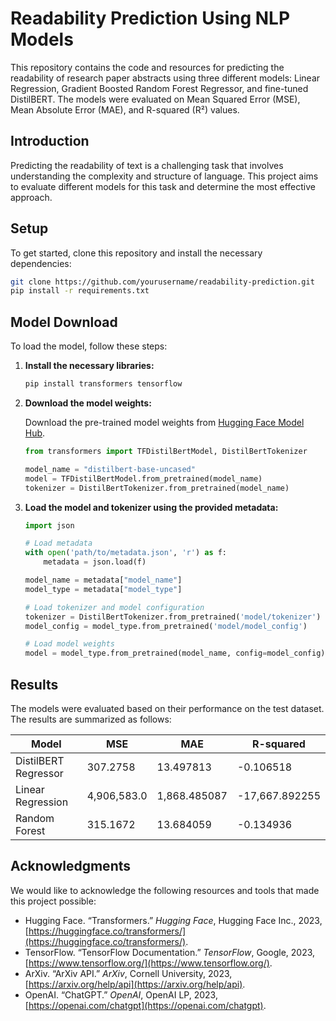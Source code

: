 # Readability Prediction Using NLP Models

This repository contains the code and resources for predicting the readability of research paper abstracts using three different models: Linear Regression, Gradient Boosted Random Forest Regressor, and fine-tuned DistilBERT. The models were evaluated on Mean Squared Error (MSE), Mean Absolute Error (MAE), and R-squared (R²) values.

## Introduction

Predicting the readability of text is a challenging task that involves understanding the complexity and structure of language. This project aims to evaluate different models for this task and determine the most effective approach.

## Setup

To get started, clone this repository and install the necessary dependencies:

```bash
git clone https://github.com/yourusername/readability-prediction.git
pip install -r requirements.txt
```

## Model Download

To load the model, follow these steps:

1. **Install the necessary libraries:**

    ```bash
    pip install transformers tensorflow
    ```

2. **Download the model weights:**

    Download the pre-trained model weights from [Hugging Face Model Hub](https://huggingface.co/models).

    ```python
    from transformers import TFDistilBertModel, DistilBertTokenizer

    model_name = "distilbert-base-uncased"
    model = TFDistilBertModel.from_pretrained(model_name)
    tokenizer = DistilBertTokenizer.from_pretrained(model_name)
    ```

3. **Load the model and tokenizer using the provided metadata:**

    ```python
    import json

    # Load metadata
    with open('path/to/metadata.json', 'r') as f:
        metadata = json.load(f)

    model_name = metadata["model_name"]
    model_type = metadata["model_type"]

    # Load tokenizer and model configuration
    tokenizer = DistilBertTokenizer.from_pretrained('model/tokenizer')
    model_config = model_type.from_pretrained('model/model_config')

    # Load model weights
    model = model_type.from_pretrained(model_name, config=model_config)
    ```

## Results

The models were evaluated based on their performance on the test dataset. The results are summarized as follows:

| Model                  | MSE           | MAE          | R-squared      |
|------------------------|---------------|--------------|----------------|
| DistilBERT Regressor   | 307.2758      | 13.497813    | -0.106518      |
| Linear Regression      | 4,906,583.0   | 1,868.485087 | -17,667.892255 |
| Random Forest          | 315.1672      | 13.684059    | -0.134936      |

## Acknowledgments

We would like to acknowledge the following resources and tools that made this project possible:

- Hugging Face. “Transformers.” *Hugging Face*, Hugging Face Inc., 2023, [https://huggingface.co/transformers/](https://huggingface.co/transformers/).
- TensorFlow. “TensorFlow Documentation.” *TensorFlow*, Google, 2023, [https://www.tensorflow.org/](https://www.tensorflow.org/).
- ArXiv. “ArXiv API.” *ArXiv*, Cornell University, 2023, [https://arxiv.org/help/api](https://arxiv.org/help/api).
- OpenAI. “ChatGPT.” *OpenAI*, OpenAI LP, 2023, [https://openai.com/chatgpt](https://openai.com/chatgpt).